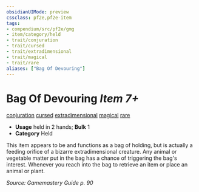```yaml
---
obsidianUIMode: preview
cssclass: pf2e,pf2e-item
tags:
- compendium/src/pf2e/gmg
- item/category/held
- trait/conjuration
- trait/cursed
- trait/extradimensional
- trait/magical
- trait/rare
aliases: ["Bag Of Devouring"]
---
```

# Bag Of Devouring *Item 7+*  
[conjuration](../../../rules/traits/conjuration.md)  [cursed](../../../rules/traits/cursed-gmg.md)  [extradimensional](../../../rules/traits/extradimensional.md)  [magical](../../../rules/traits/magical.md)  [rare](../../../rules/traits/rare.md)  

- **Usage** held in 2 hands; **Bulk** 1
- **Category** Held

This item appears to be and functions as a bag of holding, but is actually a feeding orifice of a bizarre extradimensional creature. Any animal or vegetable matter put in the bag has a chance of triggering the bag's interest. Whenever you reach into the bag to retrieve an item or place an animal or plant.

*Source: Gamemastery Guide p. 90*